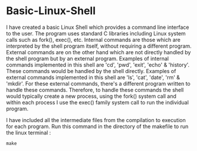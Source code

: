 # Basic-Linux-Shell
I have created a basic Linux Shell which provides a command line interface to the user. The program uses standard C libraries including Linux system calls such as fork(), exec(), etc. Internal commands are those which are interpreted by the shell program itself, without requiring a different program. External commands are on the other hand which are not directly handled by the shell program but by an external program.
Examples of internal commands implemented in this shell are 'cd', 'pwd', 'exit', 'echo' & 'history'. These commands would be handled by the shell directly.
Examples of external commands implemented in this shell are 'ls', 'cat', 'date', 'rm' & 'mkdir'. For these external commands, there's a different program written to handle these commands. Therefore, to handle these commands the shell would typically create a new process, using the fork() system call and within each process I use the exec() family system call to run the individual program.

I have included all the intermediate files from the compilation to execution for each program.
Run this command in the directory of the makefile to run the linux terminal :
```
make
```
